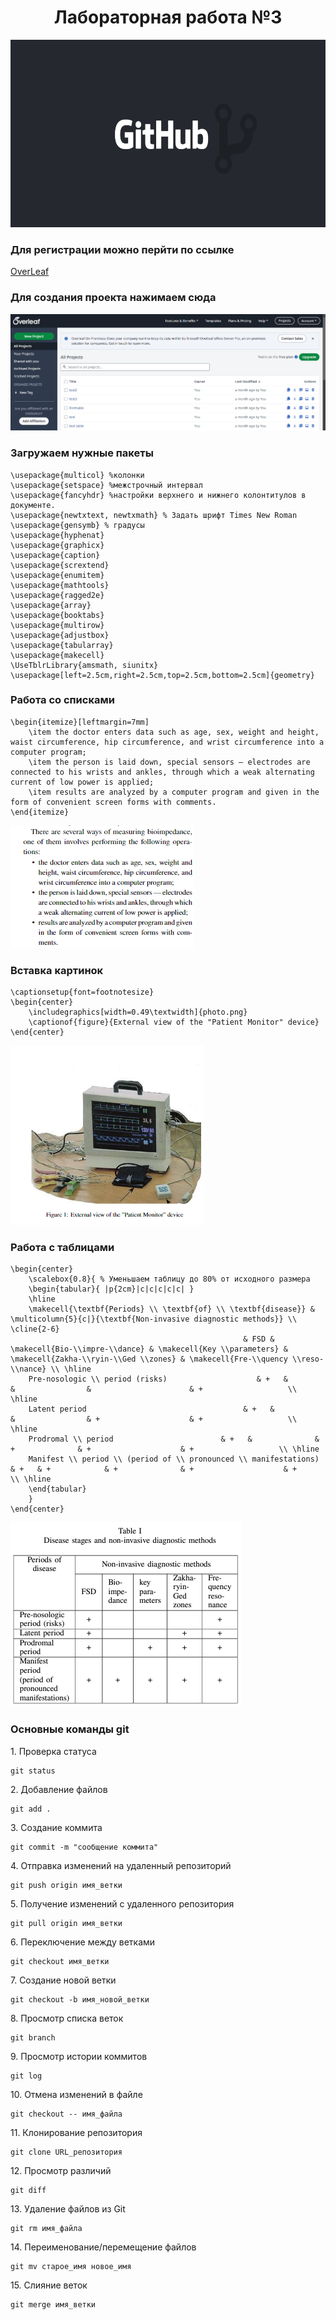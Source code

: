 <h1 align="center">Лабораторная работа №3</h1>
<p align="center">
    <img src="images/1.png" width="600" height="300">
</p>

### Для регистрации можно перйти по ссылке

<a href="https://www.overleaf.com/">OverLeaf</a>

### Для создания проекта нажимаем сюда
<img src="images/2.png">

### Загружаем нужные пакеты
```
\usepackage{multicol} %колонки
\usepackage{setspace} %межстрочный интервал
\usepackage{fancyhdr} %настройки верхнего и нижнего колонтитулов в документе.
\usepackage{newtxtext, newtxmath} % Задать шрифт Times New Roman
\usepackage{gensymb} % градусы
\usepackage{hyphenat}
\usepackage{graphicx}
\usepackage{caption}
\usepackage{scrextend}
\usepackage{enumitem}
\usepackage{mathtools}
\usepackage{ragged2e}
\usepackage{array}
\usepackage{booktabs}
\usepackage{multirow}
\usepackage{adjustbox}
\usepackage{tabularray}
\usepackage{makecell}
\UseTblrLibrary{amsmath, siunitx}
\usepackage[left=2.5cm,right=2.5cm,top=2.5cm,bottom=2.5cm]{geometry}
```
### Работа со списками
```
\begin{itemize}[leftmargin=7mm]
    \item the doctor enters data such as age, sex, weight and height, waist circumference, hip circumference, and wrist circumference into a computer program;
    \item the person is laid down, special sensors — electrodes are connected to his wrists and ankles, through which a weak alternating current of low power is applied;
    \item results are analyzed by a computer program and given in the form of convenient screen forms with comments.
\end{itemize}
```
<img src="images/spisok.png">

### Вставка картинок

```
\captionsetup{font=footnotesize}
\begin{center}
    \includegraphics[width=0.49\textwidth]{photo.png}
    \captionof{figure}{External view of the "Patient Monitor" device} 
\end{center}
```
<img src="images/kartinka.png">

### Работа с таблицами
```
\begin{center}
    \scalebox{0.8}{ % Уменьшаем таблицу до 80% от исходного размера
    \begin{tabular}{ |p{2cm}|c|c|c|c|c| }
    \hline
    \makecell{\textbf{Periods} \\ \textbf{of} \\ \textbf{disease}} & \multicolumn{5}{c|}{\textbf{Non-invasive diagnostic methods}} \\ \cline{2-6}
                                                    & FSD & \makecell{Bio-\\impre-\\dance} & \makecell{Key \\parameters} & \makecell{Zakha-\\ryin-\\Ged \\zones} & \makecell{Fre-\\quency \\reso-\\nance} \\ \hline
    Pre-nosologic \\ period (risks)                    & +   &              &                &                      & +                   \\ \hline
    Latent period                                   & +   &              &                & +                    & +                   \\ \hline
    Prodromal \\ period                        & +   &              & +              & +                    & +                   \\ \hline
    Manifest \\ period \\ (period of \\ pronounced \\ manifestations)     & +   & +            & +              & +                    & +                   \\ \hline
    \end{tabular}
    }
\end{center}
```
<img src="images/table.png">

### Основные команды git
<p>1. Проверка статуса</p>

```
git status
```

<p>2. Добавление файлов</p>

```
git add .
```

<p>3. Создание коммита</p>

```
git commit -m "сообщение коммита"
```

<p>4. Отправка изменений на удаленный репозиторий</p>

```
git push origin имя_ветки
```

<p>5. Получение изменений с удаленного репозитория</p>

```
git pull origin имя_ветки
```

<p>6. Переключение между ветками</p>

```
git checkout имя_ветки
```

<p>7. Создание новой ветки</p>

```
git checkout -b имя_новой_ветки
```

<p>8. Просмотр списка веток</p>

```
git branch
```

<p>9. Просмотр истории коммитов</p>

```
git log
```

<p>10. Отмена изменений в файле</p>

```
git checkout -- имя_файла
```

<p>11. Клонирование репозитория</p>

```
git clone URL_репозитория
```

<p>12. Просмотр различий</p>

```
git diff
```

<p>13. Удаление файлов из Git</p>

```
git rm имя_файла
```

<p>14. Переименование/перемещение файлов</p>

```
git mv старое_имя новое_имя
```

<p>15. Слияние веток</p>

```
git merge имя_ветки
```
